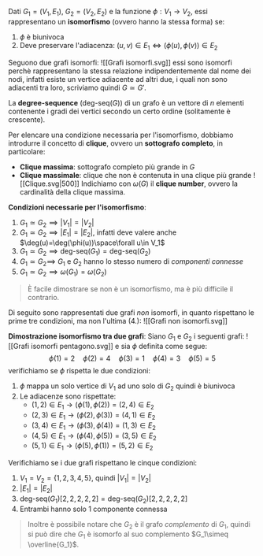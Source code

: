 Dati $G_1=(V_1,E_1)$, $G_2=(V_2,E_2)$ e la funzione $\phi:V_1\to V_2$, essi rappresentano un **isomorfismo** (ovvero hanno la stessa forma) se:
1. $\phi$ è biunivoca
2. Deve preservare l'adiacenza: $(u,v)\in E_1\iff(\phi(u),\phi(v))\in E_2$

Seguono due grafi isomorfi:
![[Grafi isomorfi.svg]]
essi sono isomorfi perchè rappresentano la stessa relazione indipendentemente dal nome dei nodi, infatti esiste un vertice adiacente ad altri due, i quali non sono adiacenti tra loro, scriviamo quindi $G\simeq G'$.

La **degree-sequence** ($\text{deg-seq}(G)$) di un grafo è un vettore di $n$ elementi contenente i gradi dei vertici secondo un certo ordine (solitamente è crescente).

Per elencare una condizione necessaria per l'isomorfismo, dobbiamo introdurre il concetto di **clique**, ovvero un **sottografo completo**, in particolare:
- **Clique massima**: sottografo completo più grande in $G$
- **Clique massimale**: clique che non è contenuta in una clique più grande
![[Clique.svg|500]]
Indichiamo con $\omega(G)$ il **clique number**, ovvero la cardinalità della clique massima.


**Condizioni necessarie per l'isomorfismo**:
1. $G_1\simeq G_2\implies |V_1|=|V_2|$
2. $G_1\simeq G_2\implies |E_1| = |E_2|$, infatti deve valere anche $\deg(u)=\deg(\phi(u))\space\forall u\in V_1$
3. $G_1\simeq G_2\implies\text{deg-seq}(G_1)=\text{deg-seq}(G_2)$
4. $G_1\simeq G_2\implies$ $G_1$ e $G_2$ hanno lo stesso numero di _componenti connesse_
5. $G_1\simeq G_2\implies\omega(G_1)=\omega(G_2)$

>È facile dimostrare se non è un isomorfismo, ma è più difficile il contrario.

Di seguito sono rappresentati due grafi _non_ isomorfi, in quanto rispettano le prime tre condizioni, ma non l'ultima (4.):
![[Grafi non isomorfi.svg]]

**Dimostrazione isomorfismo tra due grafi**:
Siano $G_1$ e $G_2$ i seguenti grafi:
![[Grafi isomorfi pentagono.svg]]
e sia $\phi$ definita come segue:
$$\phi(1)=2\quad \phi(2)=4\quad \phi(3)=1\quad \phi(4)=3\quad \phi(5)=5$$
verifichiamo se $\phi$ rispetta le due condizioni:
1. $\phi$ mappa un solo vertice di $V_1$ ad uno solo di $G_2$ quindi è biunivoca
2. Le adiacenze sono rispettate:
	- $(1,2)\in E_1\to(\phi(1),\phi(2))=(2,4)\in E_2$
	- $(2,3)\in E_1\to(\phi(2),\phi(3))=(4,1)\in E_2$
	- $(3,4)\in E_1\to(\phi(3),\phi(4))=(1,3)\in E_2$
	- $(4,5)\in E_1\to(\phi(4),\phi(5))=(3,5)\in E_2$
	- $(5,1)\in E_1\to(\phi(5),\phi(1))=(5,2)\in E_2$

Verifichiamo se i due grafi rispettano le cinque condizioni:
1. $V_1=V_2=\{1,2,3,4,5\}$, quindi $|V_1|=|V_2|$
2. $|E_1|=|E_2|$
3. $\text{deg-seq}(G_1)[2,2,2,2,2]=\text{deg-seq}(G_2)[2,2,2,2,2]$
4. Entrambi hanno solo $1$ componente connessa

>Inoltre è possibile notare che $G_2$ è il grafo _complemento_ di $G_1$, quindi si può dire che $G_1$ è isomorfo al suo complemento $G_1\simeq \overline{G_1}$.